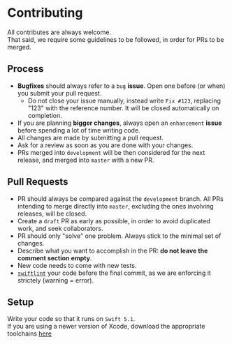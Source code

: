 # Contributing

All contributes are always welcome.\
That said, we require some guidelines to be followed, in order for PRs to be merged.

## Process

- **Bugfixes** should always refer to a `bug` **issue**. Open one before (or when) you submit your pull request.
  - Do not close your issue manually, instead write `Fix #123`, replacing "123" with the reference number. It will be closed automatically on completion.
- If you are planning **bigger changes**, always open an `enhancement` **issue** before spending a lot of time writing code.
- All changes are made by submitting a pull request.
- Ask for a review as soon as you are done with your changes.
- PRs merged into `development` will be then considered for the next release, and merged into `master` with a new PR.

## Pull Requests

- PR should always be compared against the `development` branch. All PRs intending to merge directly into `master`, excluding the ones involving releases, will be closed.
- Create a `draft` PR as early as possible, in order to avoid duplicated work, and seek collaborators.
- PR should only "solve" one problem. Always stick to the minimal set of changes.
- Describe what you want to accomplish in the PR: **do not leave the comment section empty**.
- New code needs to come with new tests.
- [`swiftlint`](https://github.com/realm/SwiftLint) your code before the final commit, as we are enforcing it strictely (warning = error).

## Setup

Write your code so that it runs on `Swift 5.1`.\
If you are using a newer version of Xcode, download the appropriate toolchains [here](https://swift.org/download/)
